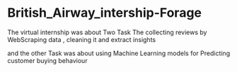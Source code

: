 # British_Airway_intership-Forage

The virtual internship was about Two Task The collecting reviews by WebScraping data , cleaning it and extract insights 

and the other Task was about using Machine Learning models for Predicting customer buying behaviour
